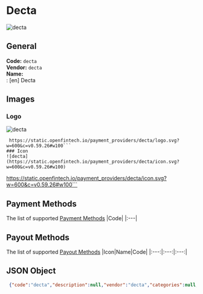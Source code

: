 # Decta 
![decta](https://static.openfintech.io/payment_providers/decta/logo.svg?w=600&c=v0.59.26#w100)  
## General 
**Code:** `decta`  
**Vendor:** `decta`  
**Name:**  
:	[en] Decta  
## Images 
### Logo 
![decta](https://static.openfintech.io/payment_providers/decta/logo.svg?w=600&c=v0.59.26#w100)  
```
 https://static.openfintech.io/payment_providers/decta/logo.svg?w=600&c=v0.59.26#w100```  
### Icon 
![decta](https://static.openfintech.io/payment_providers/decta/icon.svg?w=600&c=v0.59.26#w100)  
```
 https://static.openfintech.io/payment_providers/decta/icon.svg?w=600&c=v0.59.26#w100```  
## Payment Methods 
The list of supported  [Payment Methods](#) 
|Code| 
|:---| 
 
## Payout Methods 
The list of supported  [Payout Methods](#) 
|Icon|Name|Code| 
|:---:|:---:|:---:| 
 
## JSON Object 
```json
 {"code":"decta","description":null,"vendor":"decta","categories":null,"countries":null,"payment_method":[],"payout_method":[],"metadata":null,"name":{"en":"Decta"}}```  
